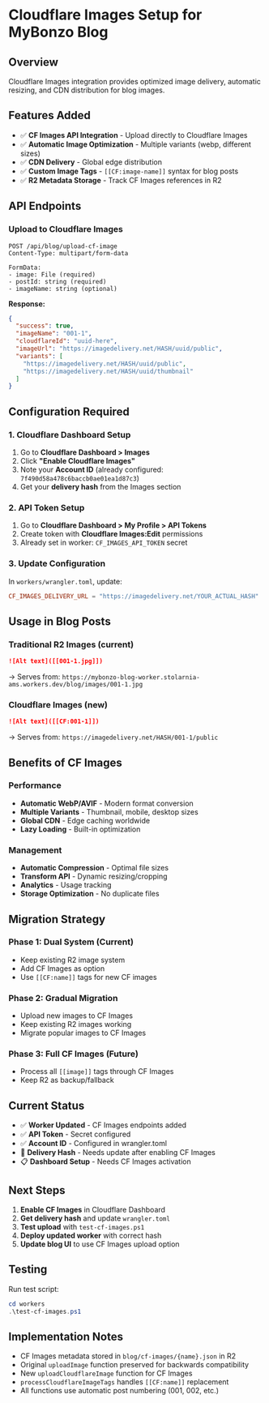 # Cloudflare Images Setup for MyBonzo Blog

## Overview
Cloudflare Images integration provides optimized image delivery, automatic resizing, and CDN distribution for blog images.

## Features Added
- ✅ **CF Images API Integration** - Upload directly to Cloudflare Images
- ✅ **Automatic Image Optimization** - Multiple variants (webp, different sizes)
- ✅ **CDN Delivery** - Global edge distribution
- ✅ **Custom Image Tags** - `[[CF:image-name]]` syntax for blog posts
- ✅ **R2 Metadata Storage** - Track CF Images references in R2

## API Endpoints

### Upload to Cloudflare Images
```
POST /api/blog/upload-cf-image
Content-Type: multipart/form-data

FormData:
- image: File (required)
- postId: string (required) 
- imageName: string (optional)
```

**Response:**
```json
{
  "success": true,
  "imageName": "001-1",
  "cloudflareId": "uuid-here",
  "imageUrl": "https://imagedelivery.net/HASH/uuid/public",
  "variants": [
    "https://imagedelivery.net/HASH/uuid/public",
    "https://imagedelivery.net/HASH/uuid/thumbnail"
  ]
}
```

## Configuration Required

### 1. Cloudflare Dashboard Setup
1. Go to **Cloudflare Dashboard > Images**
2. Click **"Enable Cloudflare Images"**
3. Note your **Account ID** (already configured: `7f490d58a478c6baccb0ae01ea1d87c3`)
4. Get your **delivery hash** from the Images section

### 2. API Token Setup
1. Go to **Cloudflare Dashboard > My Profile > API Tokens**
2. Create token with **Cloudflare Images:Edit** permissions
3. Already set in worker: `CF_IMAGES_API_TOKEN` secret

### 3. Update Configuration
In `workers/wrangler.toml`, update:
```toml
CF_IMAGES_DELIVERY_URL = "https://imagedelivery.net/YOUR_ACTUAL_HASH"
```

## Usage in Blog Posts

### Traditional R2 Images (current)
```markdown
![Alt text]([[001-1.jpg]])
```
→ Serves from: `https://mybonzo-blog-worker.stolarnia-ams.workers.dev/blog/images/001-1.jpg`

### Cloudflare Images (new)
```markdown
![Alt text]([[CF:001-1]])
```
→ Serves from: `https://imagedelivery.net/HASH/001-1/public`

## Benefits of CF Images

### Performance
- **Automatic WebP/AVIF** - Modern format conversion
- **Multiple Variants** - Thumbnail, mobile, desktop sizes
- **Global CDN** - Edge caching worldwide
- **Lazy Loading** - Built-in optimization

### Management  
- **Automatic Compression** - Optimal file sizes
- **Transform API** - Dynamic resizing/cropping
- **Analytics** - Usage tracking
- **Storage Optimization** - No duplicate files

## Migration Strategy

### Phase 1: Dual System (Current)
- Keep existing R2 image system
- Add CF Images as option
- Use `[[CF:name]]` tags for new CF images

### Phase 2: Gradual Migration
- Upload new images to CF Images
- Keep existing R2 images working
- Migrate popular images to CF Images

### Phase 3: Full CF Images (Future)
- Process all `[[image]]` tags through CF Images
- Keep R2 as backup/fallback

## Current Status
- ✅ **Worker Updated** - CF Images endpoints added
- ✅ **API Token** - Secret configured
- ✅ **Account ID** - Configured in wrangler.toml  
- 🔄 **Delivery Hash** - Needs update after enabling CF Images
- 📋 **Dashboard Setup** - Needs CF Images activation

## Next Steps
1. **Enable CF Images** in Cloudflare Dashboard
2. **Get delivery hash** and update `wrangler.toml`
3. **Test upload** with `test-cf-images.ps1`
4. **Deploy updated worker** with correct hash
5. **Update blog UI** to use CF Images upload option

## Testing
Run test script:
```powershell
cd workers
.\test-cf-images.ps1
```

## Implementation Notes
- CF Images metadata stored in `blog/cf-images/{name}.json` in R2
- Original `uploadImage` function preserved for backwards compatibility
- New `uploadCloudflareImage` function for CF Images
- `processCloudflareImageTags` handles `[[CF:name]]` replacement
- All functions use automatic post numbering (001, 002, etc.)